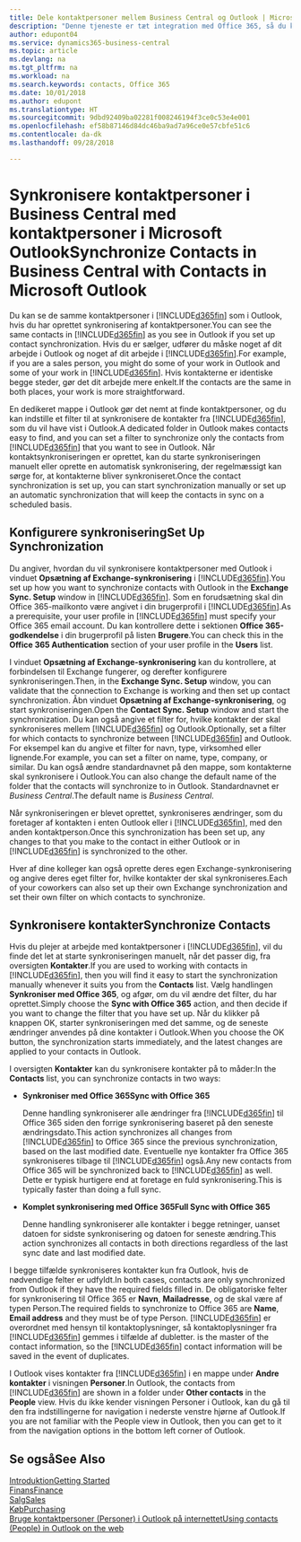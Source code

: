 ```yaml
---
title: Dele kontaktpersoner mellem Business Central og Outlook | Microsoft Docs
description: "Denne tjeneste er tæt integration med Office 365, så du kan dele kontaktpersoner mellem Outlook og Business Central."
author: edupont04
ms.service: dynamics365-business-central
ms.topic: article
ms.devlang: na
ms.tgt_pltfrm: na
ms.workload: na
ms.search.keywords: contacts, Office 365
ms.date: 10/01/2018
ms.author: edupont
ms.translationtype: HT
ms.sourcegitcommit: 9dbd92409ba02281f008246194f3ce0c53e4e001
ms.openlocfilehash: ef58b87146d84dc46ba9ad7a96ce0e57cbfe51c6
ms.contentlocale: da-dk
ms.lasthandoff: 09/28/2018

---
```

# <a name="synchronize-contacts-in-business-central-with-contacts-in-microsoft-outlook"></a><span data-ttu-id="6ade7-103">Synkronisere kontaktpersoner i Business Central med kontaktpersoner i Microsoft Outlook</span><span class="sxs-lookup"><span data-stu-id="6ade7-103">Synchronize Contacts in Business Central with Contacts in Microsoft Outlook</span></span>
<span data-ttu-id="6ade7-104">Du kan se de samme kontaktpersoner i [!INCLUDE[d365fin](includes/d365fin_md.md)] som i Outlook, hvis du har oprettet synkronisering af kontaktpersoner.</span><span class="sxs-lookup"><span data-stu-id="6ade7-104">You can see the same contacts in [!INCLUDE[d365fin](includes/d365fin_md.md)] as you see in Outlook if you set up contact synchronization.</span></span> <span data-ttu-id="6ade7-105">Hvis du er sælger, udfører du måske noget af dit arbejde i Outlook og noget af dit arbejde i [!INCLUDE[d365fin](includes/d365fin_md.md)].</span><span class="sxs-lookup"><span data-stu-id="6ade7-105">For example, if you are a sales person, you might do some of your work in Outlook and some of your work in [!INCLUDE[d365fin](includes/d365fin_md.md)].</span></span> <span data-ttu-id="6ade7-106">Hvis kontakterne er identiske begge steder, gør det dit arbejde mere enkelt.</span><span class="sxs-lookup"><span data-stu-id="6ade7-106">If the contacts are the same in both places, your work is more straightforward.</span></span>  

<span data-ttu-id="6ade7-107">En dedikeret mappe i Outlook gør det nemt at finde kontaktpersoner, og du kan indstille et filter til at synkronisere de kontakter fra [!INCLUDE[d365fin](includes/d365fin_md.md)], som du vil have vist i Outlook.</span><span class="sxs-lookup"><span data-stu-id="6ade7-107">A dedicated folder in Outlook makes contacts easy to find, and you can set a filter to synchronize only the contacts from [!INCLUDE[d365fin](includes/d365fin_md.md)] that you want to see in Outlook.</span></span> <span data-ttu-id="6ade7-108">Når kontaktsynkroniseringen er oprettet, kan du starte synkroniseringen manuelt eller oprette en automatisk synkronisering, der regelmæssigt kan sørge for, at kontakterne bliver synkroniseret.</span><span class="sxs-lookup"><span data-stu-id="6ade7-108">Once the contact synchronization is set up, you can start synchronization manually or set up an automatic synchronization that will keep the contacts in sync on a scheduled basis.</span></span>  

## <a name="set-up-synchronization"></a><span data-ttu-id="6ade7-109">Konfigurere synkronisering</span><span class="sxs-lookup"><span data-stu-id="6ade7-109">Set Up Synchronization</span></span>
<span data-ttu-id="6ade7-110">Du angiver, hvordan du vil synkronisere kontaktpersoner med Outlook i vinduet **Opsætning af Exchange-synkronisering** i [!INCLUDE[d365fin](includes/d365fin_md.md)].</span><span class="sxs-lookup"><span data-stu-id="6ade7-110">You set up how you want to synchronize contacts with Outlook in the **Exchange Sync. Setup** window in [!INCLUDE[d365fin](includes/d365fin_md.md)].</span></span> <span data-ttu-id="6ade7-111">Som en forudsætning skal din Office 365-mailkonto være angivet i din brugerprofil i [!INCLUDE[d365fin](includes/d365fin_md.md)].</span><span class="sxs-lookup"><span data-stu-id="6ade7-111">As a prerequisite, your user profile in [!INCLUDE[d365fin](includes/d365fin_md.md)] must specify your Office 365 email account.</span></span> <span data-ttu-id="6ade7-112">Du kan kontrollere dette i sektionen **Office 365-godkendelse** i din brugerprofil på listen **Brugere**.</span><span class="sxs-lookup"><span data-stu-id="6ade7-112">You can check this in the **Office 365 Authentication** section of your user profile in the **Users** list.</span></span>  

<span data-ttu-id="6ade7-113">I vinduet **Opsætning af Exchange-synkronisering** kan du kontrollere, at forbindelsen til Exchange fungerer, og derefter konfigurere synkroniseringen.</span><span class="sxs-lookup"><span data-stu-id="6ade7-113">Then, in the **Exchange Sync. Setup** window, you can validate that the connection to Exchange is working and then set up contact synchronization.</span></span> <span data-ttu-id="6ade7-114">Åbn vinduet **Opsætning af Exchange-synkronisering**, og start synkroniseringen.</span><span class="sxs-lookup"><span data-stu-id="6ade7-114">Open the **Contact Sync. Setup** window and start the synchronization.</span></span> <span data-ttu-id="6ade7-115">Du kan også angive et filter for, hvilke kontakter der skal synkroniseres mellem [!INCLUDE[d365fin](includes/d365fin_md.md)] og Outlook.</span><span class="sxs-lookup"><span data-stu-id="6ade7-115">Optionally, set a filter for which contacts to synchronize between [!INCLUDE[d365fin](includes/d365fin_md.md)] and Outlook.</span></span> <span data-ttu-id="6ade7-116">For eksempel kan du angive et filter for navn, type, virksomhed eller lignende.</span><span class="sxs-lookup"><span data-stu-id="6ade7-116">For example, you can set a filter on name, type, company, or similar.</span></span> <span data-ttu-id="6ade7-117">Du kan også ændre standardnavnet på den mappe, som kontakterne skal synkronisere i Outlook.</span><span class="sxs-lookup"><span data-stu-id="6ade7-117">You can also change the default name of the folder that the contacts will synchronize to in Outlook.</span></span> <span data-ttu-id="6ade7-118">Standardnavnet er *Business Central*.</span><span class="sxs-lookup"><span data-stu-id="6ade7-118">The default name is *Business Central*.</span></span>  

<span data-ttu-id="6ade7-119">Når synkroniseringen er blevet oprettet, synkroniseres ændringer, som du foretager af kontakten i enten Outlook eller i [!INCLUDE[d365fin](includes/d365fin_md.md)], med den anden kontaktperson.</span><span class="sxs-lookup"><span data-stu-id="6ade7-119">Once this synchronization has been set up, any changes to that you make to the contact in either Outlook or in [!INCLUDE[d365fin](includes/d365fin_md.md)] is synchronized to the other.</span></span>  

<span data-ttu-id="6ade7-120">Hver af dine kolleger kan også oprette deres egen Exchange-synkronisering og angive deres eget filter for, hvilke kontakter der skal synkroniseres.</span><span class="sxs-lookup"><span data-stu-id="6ade7-120">Each of your coworkers can also set up their own Exchange synchronization and set their own filter on which contacts to synchronize.</span></span>  

## <a name="synchronize-contacts"></a><span data-ttu-id="6ade7-121">Synkronisere kontakter</span><span class="sxs-lookup"><span data-stu-id="6ade7-121">Synchronize Contacts</span></span>
<span data-ttu-id="6ade7-122">Hvis du plejer at arbejde med kontaktpersoner i [!INCLUDE[d365fin](includes/d365fin_md.md)], vil du finde det let at starte synkroniseringen manuelt, når det passer dig, fra oversigten **Kontakter**.</span><span class="sxs-lookup"><span data-stu-id="6ade7-122">If you are used to working with contacts in [!INCLUDE[d365fin](includes/d365fin_md.md)], then you will find it easy to start the synchronization manually whenever it suits you from the **Contacts** list.</span></span> <span data-ttu-id="6ade7-123">Vælg handlingen **Synkroniser med Office 365**, og afgør, om du vil ændre det filter, du har oprettet.</span><span class="sxs-lookup"><span data-stu-id="6ade7-123">Simply choose the **Sync with Office 365** action, and then decide if you want to change the filter that you have set up.</span></span> <span data-ttu-id="6ade7-124">Når du klikker på knappen OK, starter synkroniseringen med det samme, og de seneste ændringer anvendes på dine kontakter i Outlook.</span><span class="sxs-lookup"><span data-stu-id="6ade7-124">When you choose the OK button, the synchronization starts immediately, and the latest changes are applied to your contacts in Outlook.</span></span>  

<span data-ttu-id="6ade7-125">I oversigten **Kontakter** kan du synkronisere kontakter på to måder:</span><span class="sxs-lookup"><span data-stu-id="6ade7-125">In the **Contacts** list, you can synchronize contacts in two ways:</span></span>

* <span data-ttu-id="6ade7-126">**Synkroniser med Office 365**</span><span class="sxs-lookup"><span data-stu-id="6ade7-126">**Sync with Office 365**</span></span>

  <span data-ttu-id="6ade7-127">Denne handling synkroniserer alle ændringer fra [!INCLUDE[d365fin](includes/d365fin_md.md)] til Office 365 siden den forrige synkronisering baseret på den seneste ændringsdato.</span><span class="sxs-lookup"><span data-stu-id="6ade7-127">This action synchronizes all changes from [!INCLUDE[d365fin](includes/d365fin_md.md)] to Office 365 since the previous synchronization, based on the last modified date.</span></span> <span data-ttu-id="6ade7-128">Eventuelle nye kontakter fra Office 365 synkroniseres tilbage til [!INCLUDE[d365fin](includes/d365fin_md.md)] også.</span><span class="sxs-lookup"><span data-stu-id="6ade7-128">Any new contacts from Office 365 will be synchronized back to [!INCLUDE[d365fin](includes/d365fin_md.md)] as well.</span></span> <span data-ttu-id="6ade7-129">Dette er typisk hurtigere end at foretage en fuld synkronisering.</span><span class="sxs-lookup"><span data-stu-id="6ade7-129">This is typically faster than doing a full sync.</span></span>  

* <span data-ttu-id="6ade7-130">**Komplet synkronisering med Office 365**</span><span class="sxs-lookup"><span data-stu-id="6ade7-130">**Full Sync with Office 365**</span></span>

  <span data-ttu-id="6ade7-131">Denne handling synkroniserer alle kontakter i begge retninger, uanset datoen for sidste synkronisering og datoen for seneste ændring.</span><span class="sxs-lookup"><span data-stu-id="6ade7-131">This action synchronizes all contacts in both directions regardless of the last sync date and last modified date.</span></span>  

<span data-ttu-id="6ade7-132">I begge tilfælde synkroniseres kontakter kun fra Outlook, hvis de nødvendige felter er udfyldt.</span><span class="sxs-lookup"><span data-stu-id="6ade7-132">In both cases, contacts are only synchronized from Outlook if they have the required fields filled in.</span></span> <span data-ttu-id="6ade7-133">De obligatoriske felter for synkronisering til Office 365 er **Navn**, **Mailadresse**, og de skal være af typen Person.</span><span class="sxs-lookup"><span data-stu-id="6ade7-133">The required fields to synchronize to Office 365 are **Name**, **Email address** and they must be of type Person.</span></span> [!INCLUDE[d365fin](includes/d365fin_md.md)] <span data-ttu-id="6ade7-134">er overordnet med hensyn til kontaktoplysninger, så kontaktoplysninger fra [!INCLUDE[d365fin](includes/d365fin_md.md)] gemmes i tilfælde af dubletter.</span><span class="sxs-lookup"><span data-stu-id="6ade7-134"> is the master of the contact information, so the [!INCLUDE[d365fin](includes/d365fin_md.md)] contact information will be saved in the event of duplicates.</span></span>  

<span data-ttu-id="6ade7-135">I Outlook vises kontakter fra [!INCLUDE[d365fin](includes/d365fin_md.md)] i en mappe under **Andre kontakter** i visningen **Personer**.</span><span class="sxs-lookup"><span data-stu-id="6ade7-135">In Outlook, the contacts from [!INCLUDE[d365fin](includes/d365fin_md.md)] are shown in a folder under **Other contacts** in the **People**  view.</span></span> <span data-ttu-id="6ade7-136">Hvis du ikke kender visningen Personer i Outlook, kan du gå til den fra indstillingerne for navigation i nederste venstre hjørne af Outlook.</span><span class="sxs-lookup"><span data-stu-id="6ade7-136">If you are not familiar with the People view in Outlook, then you can get to it from the navigation options in the bottom left corner of Outlook.</span></span>  

## <a name="see-also"></a><span data-ttu-id="6ade7-137">Se også</span><span class="sxs-lookup"><span data-stu-id="6ade7-137">See Also</span></span>
[<span data-ttu-id="6ade7-138">Introduktion</span><span class="sxs-lookup"><span data-stu-id="6ade7-138">Getting Started</span></span>](product-get-started.md)  
[<span data-ttu-id="6ade7-139">Finans</span><span class="sxs-lookup"><span data-stu-id="6ade7-139">Finance</span></span>](finance.md)  
[<span data-ttu-id="6ade7-140">Salg</span><span class="sxs-lookup"><span data-stu-id="6ade7-140">Sales</span></span>](sales-manage-sales.md)  
[<span data-ttu-id="6ade7-141">Køb</span><span class="sxs-lookup"><span data-stu-id="6ade7-141">Purchasing</span></span>](purchasing-manage-purchasing.md)  
[<span data-ttu-id="6ade7-142">Bruge kontaktpersoner (Personer) i Outlook på internettet</span><span class="sxs-lookup"><span data-stu-id="6ade7-142">Using contacts (People) in Outlook on the web</span></span>](https://support.office.com/en-us/article/Using-contacts-People-in-Outlook-on-the-web-1e3438c7-26b2-420c-87de-3cea9d31b5cb?appver=OWB150)  

